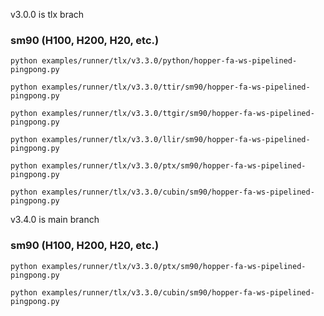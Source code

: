v3.0.0 is tlx brach
### sm90 (H100, H200, H20, etc.)
```shell
python examples/runner/tlx/v3.3.0/python/hopper-fa-ws-pipelined-pingpong.py

python examples/runner/tlx/v3.3.0/ttir/sm90/hopper-fa-ws-pipelined-pingpong.py

python examples/runner/tlx/v3.3.0/ttgir/sm90/hopper-fa-ws-pipelined-pingpong.py

python examples/runner/tlx/v3.3.0/llir/sm90/hopper-fa-ws-pipelined-pingpong.py

python examples/runner/tlx/v3.3.0/ptx/sm90/hopper-fa-ws-pipelined-pingpong.py

python examples/runner/tlx/v3.3.0/cubin/sm90/hopper-fa-ws-pipelined-pingpong.py
```


v3.4.0 is main branch
### sm90 (H100, H200, H20, etc.)
```shell
python examples/runner/tlx/v3.3.0/ptx/sm90/hopper-fa-ws-pipelined-pingpong.py

python examples/runner/tlx/v3.3.0/cubin/sm90/hopper-fa-ws-pipelined-pingpong.py
```

